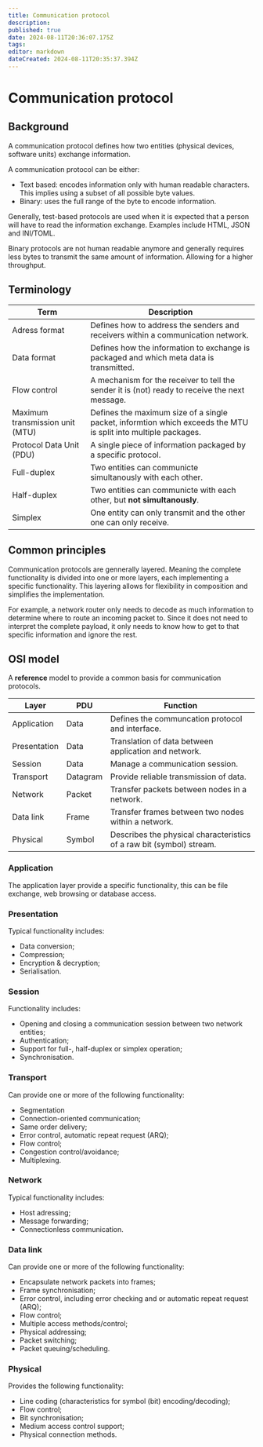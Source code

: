 ```yaml
---
title: Communication protocol
description: 
published: true
date: 2024-08-11T20:36:07.175Z
tags: 
editor: markdown
dateCreated: 2024-08-11T20:35:37.394Z
---
```


# Communication protocol

## Background

A communication protocol defines how two entities (physical devices, software units) exchange information.

A communication protocol can be either:
* Text based: encodes information only with human readable characters. This implies using a subset of all possible byte values.
* Binary: uses the full range of the byte to encode information.

Generally, test-based protocols are used when it is expected that a person will have to read the information exchange. Examples include  HTML, JSON and INI/TOML.

Binary protocols are not human readable anymore and generally requires less bytes to transmit the same amount of information. Allowing for a higher throughput.

## Terminology

Term | Description
--- | ---
Adress format | Defines how to address the senders and receivers within a communication network. 
Data format | Defines how the information to exchange is packaged and which meta data is transmitted.
Flow control | A mechanism for the receiver to tell the sender it is (not) ready to receive the next message.
Maximum transmission unit (MTU) | Defines the maximum size of a single packet, informtion which exceeds the MTU is split into multiple packages.
Protocol Data Unit (PDU) | A single piece of information packaged by a specific protocol.
Full-duplex | Two entities can communicte simultanously with each other.
Half-duplex | Two entities can communicte  with each other, but **not simultanously**.
Simplex | One entity can only transmit and the other one can only receive.

## Common principles

Communication protocols are gennerally layered. Meaning the complete functionality is divided into one or more layers, each implementing a specific functionality.
This layering allows for flexibility in composition and simplifies the implementation. 

For example, a network router only needs to decode as much information to determine where to route an incoming packet to. Since it does not need to interpret the complete payload, it only needs to know how to get to that specific information and ignore the rest. 

## OSI model

A **reference** model to provide a common basis for communication protocols.

Layer | PDU | Function
--- | --- | ---
Application | Data | Defines the communcation protocol and interface.
Presentation | Data | Translation of data between application and network.
Session | Data | Manage a communication session.
Transport | Datagram | Provide reliable transmission of data.
Network | Packet | Transfer packets between nodes in a network. 
Data link | Frame | Transfer frames between two nodes within a network.
Physical | Symbol | Describes the physical characteristics of a raw bit (symbol) stream.

### Application

The application layer provide a specific functionality, this can be file exchange, web browsing or database access.

### Presentation

Typical functionality includes:
* Data conversion;
* Compression;
* Encryption & decryption;
* Serialisation.

### Session

Functionality includes:
* Opening and closing a communication session between two network entities;
* Authentication;
* Support for full-, half-duplex or simplex operation;
* Synchronisation.

### Transport

Can provide one or more of the following functionality:
* Segmentation
* Connection-oriented communication;
* Same order delivery;
* Error control, automatic repeat request (ARQ);
* Flow control;
* Congestion control/avoidance;
* Multiplexing.

### Network

Typical functionality includes:
* Host adressing;
* Message forwarding;
* Connectionless communication.


### Data link

Can provide one or more of the following functionality:
* Encapsulate network packets into frames;
* Frame synchronisation;
* Error control, including error checking and or automatic repeat request (ARQ);
* Flow control;
* Multiple access methods/control;
* Physical addressing;
* Packet switching;
* Packet queuing/scheduling.

### Physical

Provides the following functionality:
* Line coding (characteristics for symbol (bit) encoding/decoding);
* Flow control;
* Bit synchronisation;
* Medium access control support;
* Physical connection methods.